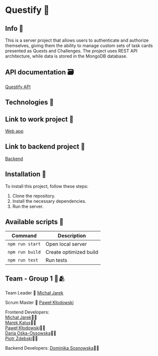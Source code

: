 #  Questify 🎉

## Info 📖

This is a server project that allows users to authenticate and authorize themselves, giving them the ability to manage custom sets of task cards presented as Quests and Challenges. The project uses REST API architecture, while data is stored in the MongoDB database.


## API documentation 🗃️

[Questify API](https://questify-backend.goit.global/api-docs/)

## Technologies 🔧


## Link to work project 🔗

[Web app](https://michal-jarek.github.io/questify-team1-project/login)

## Link to backend project 🔗

[Backend](https://github.com/Michal-Jarek/questify-team1-back-end)

## Installation 💾
To install this project, follow these steps:

1. Clone the repository.
2. Install the necessary dependencies.
3. Run the server.

## Available scripts 📜

| Command                   | Description                   |
| ------------------------- | ----------------------------- |
| `npm run start`           | Open local server             |
| `npm run build`           | Create optimized build        |
| `npm run test`            | Run tests                     |

## Team - Group 1 💪🫂 

Team Leader 🥷 
[Michał Jarek](https://github.com/Michal-Jarek) 

Scrum Master 📆
[Paweł Kłodowski](https://github.com/AngryFace97)

Frontend Developers: <br>
[Michał Jarek](https://github.com/Michal-Jarek)👨‍💻 <br>
[Marek Kalus](https://github.com/Marektg)👨‍💻 <br>
[Paweł Kłodowski](https://github.com/AngryFace97)👨‍💻<br>
[Daria Ośka-Ossowska](https://github.com/DariaOskaOssowska)👩‍💻<br>
[Piotr Zdebski](https://github.com/piotrekzd)👨‍💻

Backend Developers:
[Dominika Sosnowska](https://github.com/Dominika1708)👩‍💻